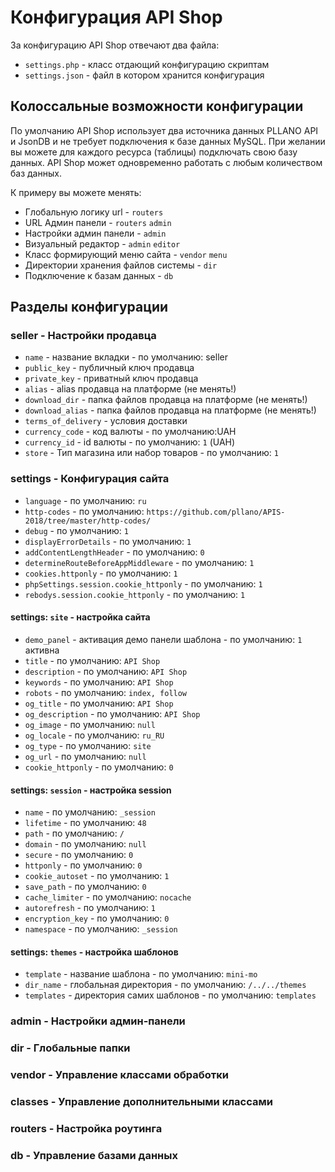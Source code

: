 # Конфигурация API Shop
За конфигурацию API Shop отвечают два файла:
- `settings.php` - класс отдающий конфигурацию скриптам
- `settings.json` - файл в котором хранится конфигурация
## Колоссальные возможности конфигурации
По умолчанию API Shop использует два источника данных PLLANO API и JsonDB и не требует подключения к базе данных MySQL. При желании вы можете для каждого ресурса (таблицы) подключать свою базу данных. API Shop может одновременно работать с любым количеством баз данных.

К примеру вы можете менять:
- Глобальную логику url - `routers`
- URL Админ панели - `routers` `admin`
- Настройки админ панели - `admin`
- Визуальный редактор - `admin` `editor`
- Класс формирующий меню сайта - `vendor` `menu`
- Директории хранения файлов системы - `dir`
- Подключение к базам данных - `db`

## Разделы конфигурации
### seller - Настройки продавца
- `name` - название вкладки - по умолчанию: seller
- `public_key` - публичный ключ продавца
- `private_key` - приватный ключ продавца
- `alias` - alias продавца на платформе (не менять!)
- `download_dir` - папка файлов продавца на платформе (не менять!)
- `download_alias` - папка файлов продавца на платформе (не менять!)
- `terms_of_delivery` - условия доставки
- `currency_code` - код валюты - по умолчанию:UAH
- `currency_id` - id валюты - по умолчанию: `1` (UAH)
- `store` - Тип магазина или набор товаров - по умолчанию: `1`
### settings - Конфигурация сайта
- `language` - по умолчанию: `ru`
- `http-codes` - по умолчанию: `https://github.com/pllano/APIS-2018/tree/master/http-codes/`
- `debug` - по умолчанию: `1`
- `displayErrorDetails` - по умолчанию: `1`
- `addContentLengthHeader` - по умолчанию: `0`
- `determineRouteBeforeAppMiddleware` - по умолчанию: `1`
- `cookies.httponly` - по умолчанию: `1`
- `phpSettings.session.cookie_httponly` - по умолчанию: `1`
- `rebodys.session.cookie_httponly` - по умолчанию: `1`
#### settings: `site` - настройка сайта
- `demo_panel` - активация демо панели шаблона - по умолчанию: `1` активна
- `title` - по умолчанию: `API Shop`
- `description` - по умолчанию: `API Shop`
- `keywords` - по умолчанию: `API Shop`
- `robots` - по умолчанию: `index, follow`
- `og_title` - по умолчанию: `API Shop`
- `og_description` - по умолчанию: `API Shop`
- `og_image` - по умолчанию: `null`
- `og_locale` - по умолчанию: `ru_RU`
- `og_type` - по умолчанию: `site`
- `og_url` - по умолчанию: `null`
- `cookie_httponly` - по умолчанию: `0`
#### settings: `session` - настройка session
- `name` - по умолчанию: `_session`
- `lifetime` - по умолчанию: `48`
- `path` - по умолчанию: `/`
- `domain` - по умолчанию: `null`
- `secure` - по умолчанию: `0`
- `httponly` - по умолчанию: `0`
- `cookie_autoset` - по умолчанию: `1`
- `save_path` - по умолчанию: `0`
- `cache_limiter` - по умолчанию: `nocache`
- `autorefresh` - по умолчанию: `1`
- `encryption_key` - по умолчанию: `0`
- `namespace` - по умолчанию: `_session`

#### settings: `themes` - настройка шаблонов
- `template` - название шаблона - по умолчанию: `mini-mo`
- `dir_name` - глобальная директория - по умолчанию: `/../../themes`
- `templates` - директория самих шаблонов - по умолчанию: `templates`

### admin - Настройки админ-панели

### dir - Глобальные папки

### vendor - Управление классами обработки

### classes - Управление дополнительными классами

### routers - Настройка роутинга

### db - Управление базами данных
